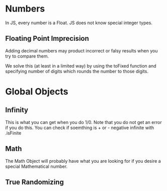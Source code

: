 # Numbers

In JS, every number is a Float. JS does not know special integer types.

## Floating Point Imprecision

Adding decimal numbers may product incorrect or falsy results when you try to compare them.

We solve this (at least in a limited way) by using the toFixed function and specifying number of digits which rounds the number to those digits.

<script>
    0.2 + 0.4 === 0.6 //false

    (0.2 + 0.4).toFixed(2); // this will at least result in 0.5
</script>

# Global Objects

## Infinity

This is what you can get when you do 1/0. Note that you do not get an error if you do this. You can check if soemthing is + or - negative infinite with .isFinite

## Math

The Math Object will probably have what you are looking for if you desire a special Mathematical number.

## True Randomizing

<script>
const randomIntBetween = (min, max) => {
  // min: 5, max: 10
  return Math.floor(Math.random() * (max - min + 1) + min);
};
</script>
